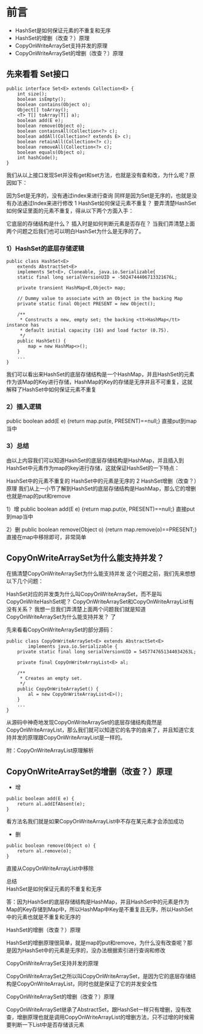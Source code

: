 # 前言
- HashSet是如何保证元素的不重复和无序
- HashSet的增删（改查？）原理
- CopyOnWriteArraySet支持并发的原理
- CopyOnWriteArraySet的增删（改查？）原理
## 先来看看 Set接口
```
public interface Set<E> extends Collection<E> {
    int size();
    boolean isEmpty();
    boolean contains(Object o);
    Object[] toArray();
    <T> T[] toArray(T[] a);
    boolean add(E e);
    boolean remove(Object o);
    boolean containsAll(Collection<?> c);
    boolean addAll(Collection<? extends E> c);
    boolean retainAll(Collection<?> c);
    boolean removeAll(Collection<?> c);
    boolean equals(Object o);
    int hashCode();
}
```
我们从以上接口发现Set并没有get和set方法，也就是没有查和改，为什么呢？原因如下：

因为Set是无序的，没有通过index来进行查询
同样是因为Set是无序的，也就是没有办法通过Index来进行修改
1 HashSet如何保证元素不重复？
要弄清楚HashSet如何保证里面的元素不重复，得从以下两个方面入手：

它底层的存储结构是什么？
插入时是如何判断元素是否存在？
当我们弄清楚上面两个问题之后我们也可以明白HashSet为什么是无序的了。

### 1）HashSet的底层存储逻辑
```
public class HashSet<E>
    extends AbstractSet<E>
    implements Set<E>, Cloneable, java.io.Serializable{
    static final long serialVersionUID = -5024744406713321676L;

    private transient HashMap<E,Object> map;

    // Dummy value to associate with an Object in the backing Map
    private static final Object PRESENT = new Object();

    /**
     * Constructs a new, empty set; the backing <tt>HashMap</tt> instance has
     * default initial capacity (16) and load factor (0.75).
     */
    public HashSet() {
        map = new HashMap<>();
    }
    ...
}
```
我们可以看出来HashSet的底层存储结构是一个HashMap，并且HashSet的元素作为该Map的Key进行存储，HashMap的Key的存储是无序并且不可重复，这就解释了HashSet中如何保证元素不重复

### 2）插入逻辑
public boolean add(E e) {return map.put(e, PRESENT)==null;}
直接put到map当中

### 3）总结
由以上内容我们可以知道HashSet的底层存储结构是HashMap，并且插入到HashSet中元素作为map的key进行存储，这就保证HashSet的一下特点：

HashSet中的元素不重复的
HashSet中的元素是无序的
2 HashSet增删（改查？）原理
我们从上一小节了解到HashSet的底层存储结构是HashMap，那么它的增删也就是map的put和remove

1）增
public boolean add(E e) {return map.put(e, PRESENT)==null;}
直接put到map当中

2）删
public boolean remove(Object o) {return map.remove(o)==PRESENT;}
直接在map中移除即可，非常简单

## CopyOnWriteArraySet为什么能支持并发？
在搞清楚CopyOnWriteArraySet为什么能支持并发 这个问题之前，我们先来想想以下几个问题：

HashSet对应的并发类为什么叫CopyOnWriteArraySet，而不是叫CopyOnWriteHashSet呢？
CopyOnWriteArraySet和CopyOnWriteArrayList有没有关系？
我想一旦我们弄清楚上面两个问题我们就是知道 CopyOnWriteArraySet为什么能支持并发？
了

先来看看CopyOnWriteArraySet的部分源码：
```
public class CopyOnWriteArraySet<E> extends AbstractSet<E>
        implements java.io.Serializable {
    private static final long serialVersionUID = 5457747651344034263L;

    private final CopyOnWriteArrayList<E> al;

    /**
     * Creates an empty set.
     */
    public CopyOnWriteArraySet() {
        al = new CopyOnWriteArrayList<E>();
    }
    ...
}
```
从源码中神奇地发现CopyOnWriteArraySet的底层存储结构竟然是CopyOnWriteArrayList，那么我们就可以知道它的名字的由来了，并且知道它支持并发的原理跟CopyOnWriteArrayList是一样的。

附：CopyOnWriteArrayList原理解析

## CopyOnWriteArraySet的增删（改查？）原理
- 增
```
public boolean add(E e) {
    return al.addIfAbsent(e);
}
```
看方法名我们就是如果CopyOnWriteArrayList中不存在某元素才会添加成功

- 删
```
public boolean remove(Object o) {
    return al.remove(o);
}
```
直接从CopyOnWriteArrayList中移除

总结  
HashSet是如何保证元素的不重复和无序

答：因为HashSet的底层存储结构是HashMap，并且HashSet中的元素是作为Map的Key存储到Map中，所以HashMap中Key是不重复且无序，所以HashSet中的元素也就是不重复和无序的

HashSet的增删（改查？）原理

HashSet的增删原理很简单，就是map的put和remove，为什么没有改查呢？那是因为HashSet中的元素是无序的，没办法根据索引进行查询和修改

CopyOnWriteArraySet支持并发的原理

CopyOnWriteArraySet之所以叫CopyOnWriteArraySet，是因为它的底层存储结构是CopyOnWriteArrayList，同时也就是保证了它的并发安全性

CopyOnWriteArraySet的增删（改查？）原理

CopyOnWriteArraySet继承了AbstractSet，跟HashSet一样只有增删，没有改查，增删原理也就是调用CopyOnWriteArrayList的增删方法，只不过增的时候需要判断一下List中是否存储该元素